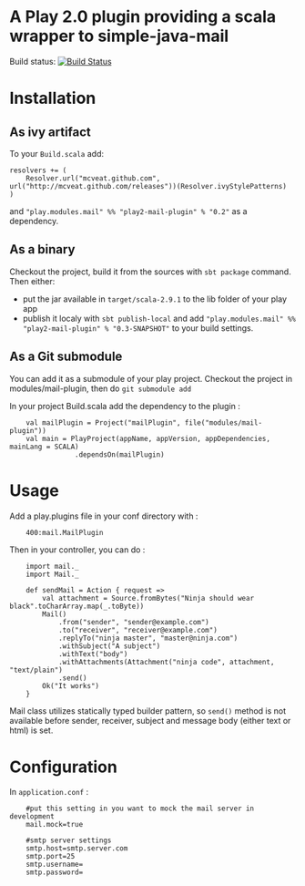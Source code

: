 A Play 2.0 plugin providing a scala wrapper to simple-java-mail
===============================================================

Build status: [![Build Status](https://secure.travis-ci.org/mcveat/mail-plugin.png?branch=master)](https://travis-ci.org/mcveat/mail-plugin)

Installation
============

As ivy artifact
---------------

To your `Build.scala` add:

    resolvers += (
        Resolver.url("mcveat.github.com", url("http://mcveat.github.com/releases"))(Resolver.ivyStylePatterns)
    )

and `"play.modules.mail" %% "play2-mail-plugin" % "0.2"` as a dependency.

As a binary
-----------

Checkout the project, build it from the sources with `sbt package` command. Then either:
* put the jar available in `target/scala-2.9.1` to the lib folder of your play app
* publish it localy with `sbt publish-local` and add `"play.modules.mail" %% "play2-mail-plugin" % "0.3-SNAPSHOT"` to your build settings.

As a Git submodule
------------------
You can add it as a submodule of your play project.
Checkout the project in modules/mail-plugin, then do `git submodule add`

In your project Build.scala add the dependency to the plugin :

        val mailPlugin = Project("mailPlugin", file("modules/mail-plugin"))
        val main = PlayProject(appName, appVersion, appDependencies, mainLang = SCALA)
                    .dependsOn(mailPlugin)


Usage
=====

Add a play.plugins file in your conf directory with :

        400:mail.MailPlugin

Then in your controller, you can do :

        import mail._
        import Mail._

        def sendMail = Action { request =>
            val attachment = Source.fromBytes("Ninja should wear black".toCharArray.map(_.toByte))
            Mail()
                .from("sender", "sender@example.com")
                .to("receiver", "receiver@example.com")
                .replyTo("ninja master", "master@ninja.com")
                .withSubject("A subject")
                .withText("body")
                .withAttachments(Attachment("ninja code", attachment, "text/plain")
                .send()
            Ok("It works")
        }

Mail class utilizes statically typed builder pattern, so `send()` method is not available before sender, receiver,
subject and message body (either text or html) is set.

Configuration
=============
In `application.conf` :

        #put this setting in you want to mock the mail server in development
        mail.mock=true

        #smtp server settings
        smtp.host=smtp.server.com
        smtp.port=25
        smtp.username=
        smtp.password=


